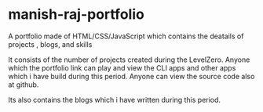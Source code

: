 # manish-raj-portfolio
 A portfolio made of HTML/CSS/JavaScript which contains the deatails of projects , blogs, and skills

It consists of the number of projects created during the LevelZero.
Anyone which the portfolio link can play and view the CLI apps and other apps which i have build during this period.
Anyone can view the source code also at github.

Its also contains the blogs which i have written during this period.